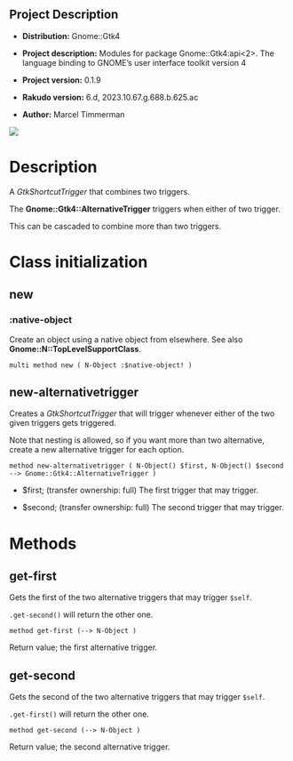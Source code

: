 Project Description
-------------------

  * **Distribution:** Gnome::Gtk4

  * **Project description:** Modules for package Gnome::Gtk4:api<2>. The language binding to GNOME’s user interface toolkit version 4

  * **Project version:** 0.1.9

  * **Rakudo version:** 6.d, 2023.10.67.g.688.b.625.ac

  * **Author:** Marcel Timmerman

![](images/alternativetrigger.png)

Description
===========

A *GtkShortcutTrigger* that combines two triggers.

The **Gnome::Gtk4::AlternativeTrigger** triggers when either of two trigger.

This can be cascaded to combine more than two triggers.

Class initialization
====================

new
---

### :native-object

Create an object using a native object from elsewhere. See also **Gnome::N::TopLevelSupportClass**.

    multi method new ( N-Object :$native-object! )

new-alternativetrigger
----------------------

Creates a *GtkShortcutTrigger* that will trigger whenever either of the two given triggers gets triggered.

Note that nesting is allowed, so if you want more than two alternative, create a new alternative trigger for each option.

    method new-alternativetrigger ( N-Object() $first, N-Object() $second --> Gnome::Gtk4::AlternativeTrigger )

  * $first; (transfer ownership: full) The first trigger that may trigger.

  * $second; (transfer ownership: full) The second trigger that may trigger.

Methods
=======

get-first
---------

Gets the first of the two alternative triggers that may trigger `$self`.

`.get-second()` will return the other one.

    method get-first (--> N-Object )

Return value; the first alternative trigger. 

get-second
----------

Gets the second of the two alternative triggers that may trigger `$self`.

`.get-first()` will return the other one.

    method get-second (--> N-Object )

Return value; the second alternative trigger. 

